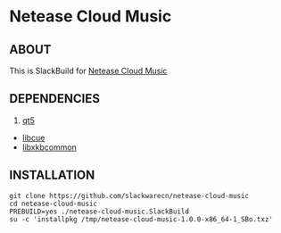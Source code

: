 # Netease Cloud Music

## ABOUT

This is SlackBuild for [Netease Cloud Music](http://music.163.com/#/download)

## DEPENDENCIES

1. [qt5](https://slackbuilds.org/repository/14.2/libraries/qt5/)
+ [libcue](https://slackbuilds.org/repository/14.2/libraries/libcue/)
+ [libxkbcommon](https://slackbuilds.org/repository/14.2/libraries/libxkbcommon/)

## INSTALLATION

```
git clone https://github.com/slackwarecn/netease-cloud-music
cd netease-cloud-music
PREBUILD=yes ./netease-cloud-music.SlackBuild
su -c 'installpkg /tmp/netease-cloud-music-1.0.0-x86_64-1_SBo.txz'
```

